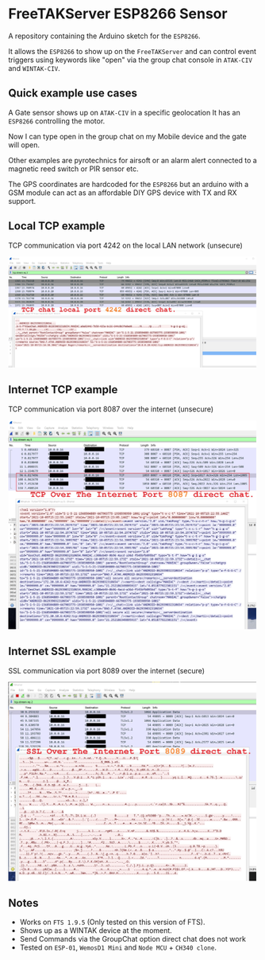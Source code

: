 # FreeTAKServer ESP8266 Sensor

A repository containing the Arduino sketch for the `ESP8266`. 

It allows the `ESP8266` to show up on the `FreeTAKServer` and can control event triggers using keywords like "open" via the group chat console in `ATAK-CIV` and `WINTAK-CIV`.

## Quick example use cases

A Gate sensor shows up on `ATAK-CIV` in a specific geolocation It has an `ESP8266` controlling the motor. 

Now I can type open in the group chat on my Mobile device and the gate will open.

Other examples are pyrotechnics for airsoft or an alarm alert connected to a magnetic reed switch or PIR sensor etc.

The GPS coordinates are hardcoded for the `ESP8266` but an arduino with a GSM module can act as an affordable DIY GPS device with TX and RX support.

## Local TCP example

TCP communication via port 4242 on the local LAN network (unsecure)

[<img src="img/local.jpg" width="500"/>](img/local.jpg)

## Internet TCP example

TCP communication via port 8087 over the internet (unsecure)

[<img src="img/internet.jpg" width="500"/>](img/internet.jpg)

## Internet SSL example

SSL communication via port 8089 over the internet (secure)

[<img src="img/ssl.jpg" width="500"/>](img/ssl.jpg)

## Notes

* Works on `FTS 1.9.5` (Only tested on this version of FTS).
* Shows up as a WINTAK device at the moment.
* Send Commands via the GroupChat option direct chat does not work
* Tested on `ESP-01`, `WemosD1 Mini` and `Node MCU` + `CH340 clone`.

